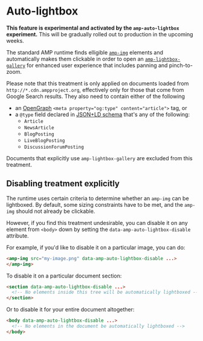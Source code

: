 # Auto-lightbox

**This feature is experimental and activated by the `amp-auto-lightbox` experiment.**
This will be gradually rolled out to production in the upcoming weeks.

The standard AMP runtime finds elligible [`amp-img`](https://www.ampproject.org/docs/reference/components/amp-img)
elements and automatically makes them clickable in order to open an [`amp-lightbox-gallery`](https://www.ampproject.org/docs/reference/components/amp-lightbox-gallery)
for enhanced user experience that includes panning and pinch-to-zoom.

Please note that this treatment is only applied on documents loaded from `http://*.cdn.ampproject.org`,
effectively only for those that come from Google Search results. They also need to contain either of the following

- an [OpenGraph](http://ogp.me/) `<meta property="og:type" content="article">` tag, or
- a `@type` field declared in [JSON+LD schema](https://www.ampproject.org/docs/fundamentals/discovery#use-schema.org-for-most-search-engines)
  that's any of the following:
  - `Article`
  - `NewsArticle`
  - `BlogPosting`
  - `LiveBlogPosting`
  - `DiscussionForumPosting`
  
Documents that explicitly use `amp-lightbox-gallery` are excluded from this treatment.

## Disabling treatment explicitly

The runtime uses certain criteria to determine whether an `amp-img` can be lightboxed. By default, some
sizing constraints have to be met, and the `amp-img` should not already be clickable.

However, if you find this treatment undesirable, you can disable it on any element from `<body>` down by setting
the `data-amp-auto-lightbox-disable` attribute.

For example, if you'd like to disable it on a particular image, you can do:

```html
<amp-img src="my-image.png" data-amp-auto-lightbox-disable ...>
</amp-img>
```

To disable it on a particular document section:

```html
<section data-amp-auto-lightbox-disable ...>
  <!-- No elements inside this tree will be automatically lightboxed -->
</section>
```

Or to disable it for your entire document altogether:

```html
<body data-amp-auto-lightbox-disable ...>
  <!-- No elements in the document be automatically lightboxed -->
</body>
```
